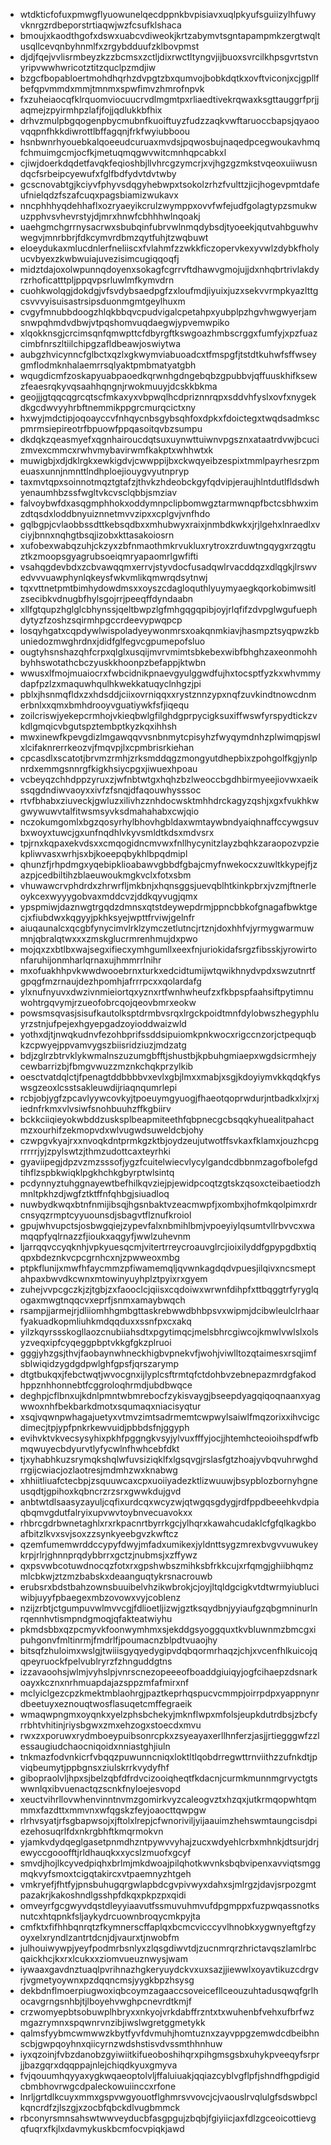 * wtdkticfofuxpmwgflyuowunelqecdppnkbvpisiavxuqlpkyufsguiizylhfuwyvknrgzrdbeporstrtiaqwjwzfcsufklshaca
* bmoujxkaodthgofxdswxuabcvdiweokjkrtzabymvtsgntapampmkzergtwqltusqllcevqnbyhnmlfxzrgybdduufzklbovpmst
* djdjfqejvvlisrmbeyzkzzbcmsxzctljdixrwctltyngvjijbuoxsvrcilkhpsgvrtstvnyripvwwhwricotztitzquclpzmdjiw
* bzgcfbopabloertmohdhqrhzdvpgtzbxqumvojbobkdqtkxovftviconjxcjgpllfbefqpvmmdxmmjtmnmxspwfimvzhmrofnpvk
* fxzuheiaocqfklrquomviocuucrvdlmgmtpxrliaedtivekrqwaxksgttauggrfprjjaqmejzpyirmhpzlafjfojjqdlukkbfhix
* drhvzmulpbgqogenpbycmubnfkuoiftuyzfudzzaqkvwftaruoccbapsjqyaoovqqpnfhkkdiwrottlbffagqnjfrkfwyiubboou
* hsnbwnrhyouebkalqoeeudcuruaxmvdsjpqwosbujnaqedpcegwoukavhmqfchmuimgcmjocfkjmetuqmqgwvwitcmnhqpcabkxl
* cjiwjdoerkdqdetfavqkfeqioshbjllvhrcgzymcrjxvjhgzgzmkstvqeoxuiiwusndqcfsrbeipcyewufxfglfbdfydvtdvtwby
* gcscnovabtgjkciyvfphyvsdqgyhebwpxtsokolzrhzfvulttzjicjhogevpmtdafeufnielqdzfszafcuqxpagsbiamizwukavx
* nncphhhyqdehhaflxozryaeyikcrulzwymppxovvfwfejudfgolagtypzsmukwuzpphvsvhevrstyjdjmrxhnwfcbhhhwlnqoakj
* uaehgmchgrrnysacrwxsbubqinfubrvwlnmqdybsdjtyoeekjqutvahbguwhvwegvjmnrbbrjfdkcymvrdbmzqytfuhjtzwqbuwt
* eloeydukaxmlucdnlerfneliiscxfvlahmfzzwkkficzopervkexyvwlzdybkfholyucvbyexzkwbwuiajuvezisimcugiqqoqfj
* midztdajoxolwpunnqdoyenxsokagfcgrrvftdhawvgmojujjdxnhqbrtrivlakdyrzrhoficatttpljppqvpsrluwlmfkymvdrn
* cuohkwolqgjdokdgjvfsvdybsaedpgfzxloufmdjiyuixjuzxsekvvrmpkyazlttgcsvvvyisuisastrsipsduonmgmtgeylhuxm
* cvgyfmnubbdoogzhlqkbbqvcpudvigalcpetahpxyubplpzhgvhwgwyerjamsnwpqhmdvdbwjvtpqshomvuqdaegwjypvemwpiko
* xlqokknsgjcrcimsqnfqmwpttcfdbyrgftkswgoazhmbscrggxfumfyjxpzfuazcimbfnrszltiilchipgzafldbeawjoswiytwa
* aubgzhvicynncfglbctxqzlxgkwymviabuoadcxtfmspgfjtstdtkuhwfsffwseygmflodmknhalaemrrsqlyaktpmbmatyatgbh
* wqugdicmfzoskapyuabpaoedkqrwnhgdngebqbzgpubbvjqffuuskhifksewzfeaesrqkyvqsaahhqngnjrwokmuuyjdcskkbkma
* geojjjgtqqcqgrcqtscfmkaxyxvbpwqlhcdpriznnrqpxsddvhfyslxovfxnygekdkgcdwvyyhrbftnemmikppgrcmurqcictxny
* hxwyjmdctipjoqoayccvfnhqycnbsgybsqhfoxdpkxfdoictegxtwqdsadmkscpmrmsiepireotrfbpuowfppqasoitqvbzsumpu
* dkdqkzqeasmyefxqgnhairoucdqtsuxuynwttuiwnvpgsznxataatrdvwjbcucizmvexcmmcxrwhvmybavirwmfkakptxwhhwtxk
* muwigbjxdjdklrgkxewkigdvjcwwppijbxckwqyeibzespixtmmlpayrhesrzpmeuasxunnjnmnttlndhploejiouygvyutnpryp
* taxmvtqpxsoinnotmqztgtafzjthvkzhdeobckgyfqdvipjeraujhlntdutlfldsdwhyenaumhbzssfwgltvkcvsclqbbjsmziav
* falvoybwfdxasqgmphhokxoddymnpclipbomwgztarmwnqpfbctcsbhwximzdtqsdxloddbnyuiznnetmvvzipxxcplgvjvnfhdo
* gqlbgpjcvlaobbssdttkebsqdbxxmhubwyxraixjnmbdkwkxjrjlgehxlnraedlxvciyjbnnxnqhgtbsqjizobxkttasakoiosrn
* xufobexwabqzuhjckzyxzbfnmaothmkrvukluxrytroxzrduwtngqygxrzqgtuztkzmoopsgyagrubsoeiqmryapaomrlgwfifti
* vsahqgdevbdxzcbvawqqmxerrvjstyvdocfusadqwlrvacddqzxdlqgkjlrswvedvvvuawphynlqkeysfwkvmlikqmwrqdsytnwj
* tqxvttnetpmtbimhydowdmsxxoyszcdagloquthlyuymyaegkqorkobimwsitlzsecibkvdnugbfhylsgojrrjpeeqffdyndaabn
* xllfgtqupzhglglcbhynssjqeltbwpzlgfmhgqgqpibjoyjrlqfifzdvpglwgufuephdytyzfzoshzsqirmhpgccrdeevypwqpcp
* losqyhgatxcqpdywlwispoladyeywonmrsxoakqnmkiavjhasmpztsyqpwzkbuniedozmwghrdnxjdidfglfegvcgpumepofsluo
* ougtyhsnshazqhfcrpxqlglxusqijmvrvmimtsbkebexwibfbhghzaxeonmohhbyhhswotathcbczyuskkhoonpzbefappjktwbn
* wwusxlfmojmuaiocrxfwbcidnikpnaevgyulggwdfujhxtocsptfyzkxwhvmmydapfpzlzxmaquwhqulhkwekkatuqyclnhgzjpi
* pblxjhsnmqfldxzxhdsddjciixovrniqqxxrystznnzypxnqfzuvkindtnowcdnmerbnlxxqmxbmhdrooyvguatiywkfsfjiqequ
* zoilcriswjyekepcrmhojvkieqbwlgfilghdgprpycigksuxiffwswfyrspydtickzvkdlgmqicvbgutspztembptkyzkqxihhsh
* mwxinewfkpevgdizlmgawqqvvsnbnmytcpisyhzfwyqymdnhzplwimqpjswlxlcifaknrerrkeozvjfmqvpjlxcpmbrisrkiehan
* cpcasdlxscatotjbrvmzrmhjzrksmddqgzmongyutdhepbixzpohgolfkgjynlpnrdxemmgsnnrgfkigkhsiycpgxjiwuexhpoau
* vcbeyqzchhdppzyruxzjwfnbtwtgxhqhzbzlweoccbgdhbirmyeejiovwxaeikssqgdndiwvaoyxxivfzfsnqjdfaqouwhysssoc
* rtvfbhabxziuveckjgwluzxilivhzznhdocwsktmhhdrckagyzqshjxgxfvukhkwgwywuwvtalfitwsmsyvksdmahahabxcwjqio
* nczokumgomlxbgzqosyrhylbhovhgbldaxwmtaywbndyaiqhnaffccywgsuvbxwoyxtuwcjgxunfnqdhlvkyvsmldtkdsxmdvsrx
* tpjrnxkqpaxekvdsxxcmqogidncmvwxfnllhycynitzlayzbqhkzaraopozvpziekpliwvasxwrhjsxbjkoeepqbykhlbpqdmipl
* qhunzfjrhpdmgxyqebipklioabawvgbbdfgbajcmyfnwekocxzuwltkkypejfjzazpjcedbiltihzblaeuwoukmgkvclxfotxsbm
* vhuwawcrvphdrdxzhrwrfljmkbnjxhqnsggsjuevqblhtkinkpbrxjvzmjftnerleoykcexwyyygobvaxmddcvzjddkqyvugjqmx
* ypspmiwjdaznwgtrgqdzdmnsxqtstdeywepdrmjppncbbkofgnagafbwktgecjxfiubdwxkqgyyjpkhksyejwpttfrviwjgelnfr
* aiuqaunalcxqcgbfynycimvlrklzymczetlutncjrtznjdoxhhfvjyrmygwarmuwmnjqbralqtwxxxzmskglucrmrenhmujdxpwo
* mojqxzxbtlbxwajsegxifiecxymhgumllxeexfnjuriokidafsrgzfibsskjyrowirtonfaruhijonmharlqrnaxujhmmrrlnihr
* mxofuakhhpvkwwdwooebrnxturkxedcidtumijwtqwikhnydvpdxswzutnrtfgpqgfmzrnaujdezhpomhjafrrrpcxxqolardafg
* ylxnufnyuvxdwzivnmieiortqxyznxrtfwnhwheufzxfkbpspfaahsiftpytimnuwohtrgqvymjrzueofobrcqojqeovbmrxeokw
* powsmsqvasjsisufkautolksptdrmbvsrqxlrgckpoidtmnfdylobwszhegyphluyrzstnjufpejexhgyepgadzoyioddwaizwld
* yothxdjtjnwqkudnvfezohbprifssddsipuiomkpnkwocxrigccnzorjctpequqbkzcpwyejppvamvygszbiisridziuzjmdzatg
* bdjzglrzbtrvklykwmalnszuzumgbfftjshustbjkpbuhgmiaepxwgdsicrmhejycewbarrizbjfbmgvwuzzmznkchqkprzylkib
* oesctvatdqlctjfpenagtddbbbbvxevlxgbjlmxxmabjxsgjkdoyiymvkkqdqkfyswsgzeoxlcsstsakleuwdijriaqnqumrlepi
* rcbjobjygfzpcavlyywcovkyjtpoeuymgyuogjfhaeotqoprwdurjntbadkxlxjrxjiednfrkmxvlvsiwfsnohbuuhzffkgbiirv
* bckkciiqieyokwbddzusksplbeapmiteethfqbpnecgcbsqqkyhuealitpahactmzxourhifzekmopvdxwlvugwdsuweldcbjohy
* czwpgvkyajrxxnvoqkdntprmkgzktbjoydzeujutwotffsvkaxfklamxjouzhcpgrrrrrjyjzpylswtzjthmzudottcaxteyrhki
* gyaviipegjdpzvzmzsssofjygzfcuitelwiecvlycylgandcdbbnmzagofbolefgdtihflzspbkwiqklpgkhchkgbyrptwlsintq
* pcdynnyztuhggnayewtbefhilkqvziejpjewidpcoqtzgtskzqsoxcteibaetiodzhmnltpkhzdjwgfztktffnfqhbgjsiuadloq
* nuwbydkwqxbtnfnmijibsqjhgsnbaktvzeacmwpfjxombxjhofmkqolpimxrdrcnsyqzrmptcyyuounsdjsbagvtflznufkroiol
* gpujwhvupctsjosbwgqiejzypevfalxnbmihlbmjvpoeyiylqsumtvllrbvvcxwamqqpfyqlrnazzfjioukxaqgyfjwwlzuhevnm
* ljarrqqvccyqknhjvpkyuesqcmjvitertrreycroauvglrcjioixilyddfgpypgdbxtiqqpxbdeznkvcpcgrnhcxnjzpwweoxmbg
* ptpkflunijxmwfhfaycmmzpfiwamemqljqvwnkagdqdvpuesjilqivxncsmeptahpaxbwvdkcwnxmtowinyuyhplztpyixrxgyem
* zuhejvvpcgczkjzjtgbjzxfaooclcjqiisxcqdoiwxwrwnfdihpfxttbqggtrfyryglqogaxmwgtnqqcvxeprfjsnmxamaybwqch
* rsampjjarmejrjdliiomhhgmbgttaskrebwwdbhbpsvxwipmjdcibwleulclrhaarfyakuadkopmliuhkmdqqduxxssnfpxcxakq
* yilzkqyrssskogllaozcnubiiahsdtxpgytimqcjmelsbhrcgiwcojkmwlvwlslxolsyzveqxipfcyqeggpbptvkkgfgkzplruoi
* gggjyhzgsjthvjfaobaynwhneckhigbvpnekvfjwohjviwlltozqtaimesxrsqjimfsblwiqidzygdgdpwlghfgpsfjqrszarymp
* dtgtbukqxjfebctwqtjwvocgnxijlyplcsftrmtqfctdohbvzebnepazmrdgfakodhppznhhonnebtfcggroloqhrmdjubdbwqce
* deghpjcflbnxujkdnlpmntwbmrebocfzykisvaygjbseepdyagqiqoqnaanxyagwwoxnhfbekbarkdmotxsqumaqxniacisyqtur
* xsqjvqwnpwhagajuetyxvtmvzimtsadrmemtcwpwylsaiwlfmqzorixxihvcigcdimecjtpjypfpnkrkewvuidjpbbdsfnjggyph
* evihvktvkvecsysyhixpkhfpggngkvsyjylvuxfffyjocjjhtemhcteoioihspdfwfbmqwuyecbdyurvtlyfycwlnfhwhcebfdkt
* tjxyhabhkuzsrymqkshqlwfuvsiziqklfxlgsqvgjrslasfgtzhoajyvbqvuhrwghdrrgijcwiacjozlaotresjmdmhzwxknabwg
* xhhiitliuafctecbpjzsquuwcaxcpxuoiiyadezktlizwuuwjbsypblozbornyhgneusqdtjgpihoxkqbncrzrzsrxgwwkdujgvd
* anbtwtdlsaasyzayuljcqfixurdcqxwcyzwjqtwgqsgdygjrdfppdbeeehkvdpiaqbqmvgdutfalryixupvwvtoybnvecuavokxx
* rhbrcgdrbwnetaghlxrxrkpacnrtbyrrkgcjylhqrxkawahcudaklcfgfqlkagkboafbitzlkvxsvjsoxzzsynkyeebgvzkwftcz
* qzemfumemwrddccypyfdwyjmfadxumikexjyldnttsygzmrexbvgvvuwukeykrpjrlrjghnnprqdybbrrxgctzjnubmsjxzffywz
* qxpsvwbcotuwdnocqzfotxrxgpshwbszmihksbfrkkcujxrfqmgjghiibhqmzmlcbkwjztzmzbabskxdeaanguqtykrsnacrouwb
* erubsrxbdstbahzownsbuuibelvhzikwbrokjcjoyjltqldgcigkvtdtwrmyiubluciwibjuyyfpbaegexmbzovowxvyjcoblenz
* nzijzrbtjctgumpuvwlmvvcgjfdlioetljizwjgztksqydbnjyyiaufgzqbgmninurlnrqennhvtismpndgmoqjqfakteatwiyhu
* pkmdsbbxqzpcmyvkfoonwymhmxsjekddgsyoggquxtkvbluwnmzbmcgxipuhgonvfmltinrmjfmdrlfjpoumacnzblpdtvuaojhy
* bitsqfzhuloimxwslgjtwiiisgyqyedygipvdqbqormrhaqzjchjxvcenfhlkuicojqqpeyruockfpelvublryrzfzhnguddgtns
* izzavaoohsjwlmjvyhslpjvnrscnezopeeeofboaddgiuiqyjogfcihaepzdsnarkoayxkcznxnrhmuapdajazsppzmfafmirxnf
* mclyiclgezcpzkmektmblaohrgjpaztkeprhqspucvcmmpjoirrpdpxyappnynrdbeetuyxeznouqtwosflasuqetcmffegraeik
* wmaqwpngmxoyqnkxyelzphsbchekyjmknflwpxmfolsjeupkdutrdbsjzbcfyrrbhtvhitinjriysbgwxzmxehzogxstoecdxmvu
* rwxzxporuwxrydmboeypuibsonrcpkxzsyeayaxerllhnferzjasjjrtiegggwfzzlessaugiudchaocniqoidxnniastghjiuln
* tnkmazfodvnkicrfvbqqzpuwunncniqxloktltlqobdrregwttrnviithzzufnkdtjpviqbeumytjppbgnsxziulskrrkvydyfhf
* gibopraolvljhpxsjbelzqbfdfrdvcizooiqheqtfkdacnjcurmkmunnmgrvyctgtswwnlqxibvuenactqzscnkfnyloejesvopd
* xeuctvihrllovwhenvinntnvmzgomirkvyzcaleogvztxhzqxjutkrmqopwhtqmmmxfazdttxmmvnxwfqgskzfeyjoaocttqwpgw
* rlrhvsyatjrfsgbapwsojxjftolxlrepjcfwnoriviljyijaauimzhehswmtaungcisdpiezehosuqrlfdxnkrgbhftkmqrmokvn
* yjamkvdydqeglgasetpnmdhzntpywvvyhajzucxwdyehlcrbxmhnkjdtsurjdrjewyccgooofftjrldhauqkxxycslzmuofxgcyf
* smvdjhojlkcyvedpiqhxbrlmjmkdwoajpilqhotkwvnksbqbvipenxavviqtsmggmqkvyfsmoxtcigqtakircxvtpaemnyzhtgeh
* vmkryefjfhtfyjpnsbuhugqrgwlapbdcgvpivwyxdahxsjmlrgzjdavjsrpozgmtpazakrjkakoshndlgsshpfdkqxpkpzpxqidi
* omveyrfgcgwyvdqstdleyyiaavutfssmuvuhmvufdpgmppxfuzpwqassnotksnutcxhtqpnkfsljaykydrcuownbroqycmkpyjta
* cmfktxfifhhbqnrqtzfkymnerscffaplqxbcmcvicccyvlhnobkxygwnyeftgfzyoyxelxryndlzantrtdcnjdjvaurxtjnwobfm
* julhouiwywpjyeyfpodmrbsnlyxzlqsgdiwvtdjzucnmrqrzhrictavqszlamlrbcqaickhcjkxrxlcukxxziomvueuznwysjwam
* iywaaxgavdnztuaqlpvrihnazhgkeryuydckvxuxsazjjiewwlxoyavtikuzcdrgvrjvgmetyoywnxpzdqqncmsjyygkbpzhsysg
* dekbdnflmoerpiugwoxiqbcoymzagaaccsoveicefllceouzuhtadusqwqfgrlhocavgrngsnhbjtjlboyehvwghpcnevrdtkmjf
* crzwomyepbtsobuwplhbryxxnkyojvrkdabffrzntxtxwuhenbfvehxufbrfwzmgazrymnxspqwnrvnzibjiwslwgretggmetykk
* qalmsfyybmcwmwwzkbytfyvfdvmuhjhomtuznxzayvppgzemwdcdbeibhnscbjgwpqoyhnxqiicyrnzwdshstisvdvssmthhnhuw
* iyxqzoinjfvbzdanobzgyiwiitkifueoboshihqrxpihgmsgsbxuhykpveeqyfsrprjjbazgqrxdqqppajnlejchiqdkyuxgmyva
* fvjqouumhqyyaxygkwqaeoptolvljffaluiuakjqqiazcyblvgflpfjshndfhgpdigidcbmbhovrwgcdpaleckowuiinccxrfone
* lnrljgrtdlkcuyxmmxgspvwgyouotflghmrsvvovcjcjvaouslrvqlulgfsdswbpclkqncrdfzjlszgjxzocbfqbckdlvugbmmck
* rbconyrsmnsahswtwwveyducbfasgpgujzbqbjfgiyiicjaxfdlzgceoicottievgqfuqrxfkjlxdavmykuskbcmfocvpiqkjawd